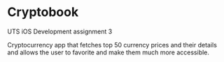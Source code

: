 # Cryptobook

UTS iOS Development assignment 3

Cryptocurrency app that fetches top 50 currency prices and their details and allows the user to favorite and make them much more accessible.
